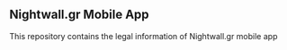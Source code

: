 ## Nightwall.gr Mobile App

This repository contains the legal information of Nightwall.gr mobile app
